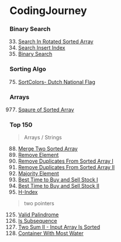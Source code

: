 # CodingJourney

### Binary Search

33.   [Search In Rotated Sorted Array](Searching/BinarySearch/SearchInRotatedSortedArray.java)
35.   [Search Insert Index](Searching/BinarySearch/SearchInsert.java)
705. [Binary Search](Searching/BinarySearch/BinarySearch.java)


### Sorting Algo

75. [SortColors- Dutch National Flag](Sorting/DutchNationalFlag/SortColors.java)

### Arrays

977. [Sqaure of Sorted Array](Arrays/SquareOfSortedArray.java)


### Top 150
> Arrays / Strings
88. [Merge Two Sorted Array](Top150/ArraysStrings/MergeTwoSortedArray.java)
27. [Remove Element](Top150/ArraysStrings/RemoveElement.java)
26. [Remove Duplicates From Sorted Array I](Top150/ArraysStrings/RemoveDuplicatesFromSortedArrayI.java)
80. [Remove Duplicates From Sorted Array II](Top150/ArraysStrings/RemoveDuplicatesFromSortedArrayII.java)
169. [Majority Element](Top150/ArraysStrings/MajorityElement.java)
121. [Best Time to Buy and Sell Stock I](Top150/ArraysStrings/BestTimeToBuyAndSellStockI.java)
122. [Best Time to Buy and Sell Stock II](Top150/ArraysStrings/BestTimeToBuyAndSellStockII.java)
274. [H-Index](Top150/ArraysStrings/HIndex.java)

> two pointers 
125. [Valid Palindrome](Top150/TwoPointers/ValidPalindrome.java)
392. [Is Subsequence](Top150/TwoPointers/IsSubsequence.java)
167. [Two Sum II - Input Array Is Sorted](Top150/TwoPointers/TwoSumIIInputArrayIsSorted.java)
11. [Container With Most Water](Top150/TwoPointers/ContainerWithMostWater.java)

